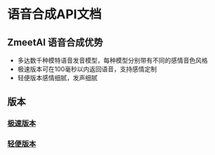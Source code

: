 # 语音合成API文档
## ZmeetAI 语音合成优势

* 多达数千种模特语音发音模型，每种模型分别带有不同的感情音色风格
* 极速版本可在100毫秒以内返回语音，支持感情定制
* 轻便版本感情细腻，发声细腻

## 版本
### [极速版本](https://github.com/zmeet-ai/tts-demo/blob/main/docs/README-fast.md#中英文语音极速合成版本)
### [轻便版本](https://github.com/zmeet-ai/tts-demo/blob/main/docs/README-fast.md#中英文语音轻便版)


